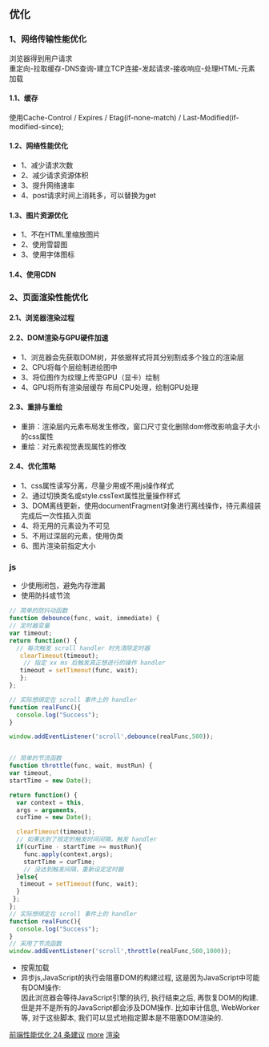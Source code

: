 ## 优化

### 1、网络传输性能优化
浏览器得到用户请求<br>
重定向-拉取缓存-DNS查询-建立TCP连接-发起请求-接收响应-处理HTML-元素加载

#### 1.1、缓存
使用Cache-Control / Expires / Etag(if-none-match) / Last-Modified(if-modified-since);
#### 1.2、网络性能优化
+ 1、减少请求次数
+ 2、减少请求资源体积
+ 3、提升网络速率
+ 4、post请求时间上消耗多，可以替换为get
#### 1.3、图片资源优化
+ 1、不在HTML里缩放图片
+ 2、使用雪碧图
+ 3、使用字体图标

#### 1.4、使用CDN

### 2、页面渲染性能优化

#### 2.1、浏览器渲染过程
#### 2.2、DOM渲染与GPU硬件加速
+ 1、浏览器会先获取DOM树，并依据样式将其分别割成多个独立的渲染层
+ 2、CPU将每个层绘制进绘图中
+ 3、将位图作为纹理上传至GPU（显卡）绘制
+ 4、GPU将所有渲染层缓存
布局CPU处理，绘制GPU处理
#### 2.3、重排与重绘
+ 重排：渲染层内元素布局发生修改，窗口尺寸变化删除dom修改影响盒子大小的css属性
+ 重绘：对元素视觉表现属性的修改
#### 2.4、优化策略
+ 1、css属性读写分离，尽量少用或不用js操作样式
+ 2、通过切换类名或style.cssText属性批量操作样式
+ 3、DOM离线更新，使用documentFragment对象进行离线操作，待元素组装完成后一次性插入页面
+ 4、将无用的元素设为不可见
+ 5、不用过深层的元素，使用伪类
+ 6、图片渲染前指定大小

### js

+ 少使用闭包，避免内存泄漏
+ 使用防抖或节流


```js
// 简单的防抖动函数
function debounce(func, wait, immediate) {
// 定时器变量
var timeout;
return function() {
  // 每次触发 scroll handler 时先清除定时器
   clearTimeout(timeout);
    // 指定 xx ms 后触发真正想进行的操作 handler
   timeout = setTimeout(func, wait);
   };
};

// 实际想绑定在 scroll 事件上的 handler
function realFunc(){
  console.log("Success");
}

window.addEventListener('scroll',debounce(realFunc,500));


// 简单的节流函数
function throttle(func, wait, mustRun) {
var timeout,
startTime = new Date();

return function() {
  var context = this,
  args = arguments,
  curTime = new Date();

  clearTimeout(timeout);
  // 如果达到了规定的触发时间间隔，触发 handler
  if(curTime - startTime >= mustRun){
    func.apply(context,args);
    startTime = curTime;
    // 没达到触发间隔，重新设定定时器
  }else{
   timeout = setTimeout(func, wait);
  }
 };
};
// 实际想绑定在 scroll 事件上的 handler
function realFunc(){
  console.log("Success");
}
// 采用了节流函数
window.addEventListener('scroll',throttle(realFunc,500,1000));
```
+ 按需加载
+ 异步js,JavaScript的执行会阻塞DOM的构建过程, 这是因为JavaScript中可能有DOM操作:<br>
因此浏览器会等待JavaScript引擎的执行, 执行结束之后, 再恢复DOM的构建. 但是并不是所有的JavaScript都会涉及DOM操作. 比如审计信息, WebWorker等, 对于这些脚本, 我们可以显式地指定脚本是不阻塞DOM渲染的.

[前端性能优化 24 条建议](https://zhuanlan.zhihu.com/p/121056616)
[more](https://blog.csdn.net/cy5849203/article/details/78254545)
[渲染](https://www.jianshu.com/p/52c8b72169be)
